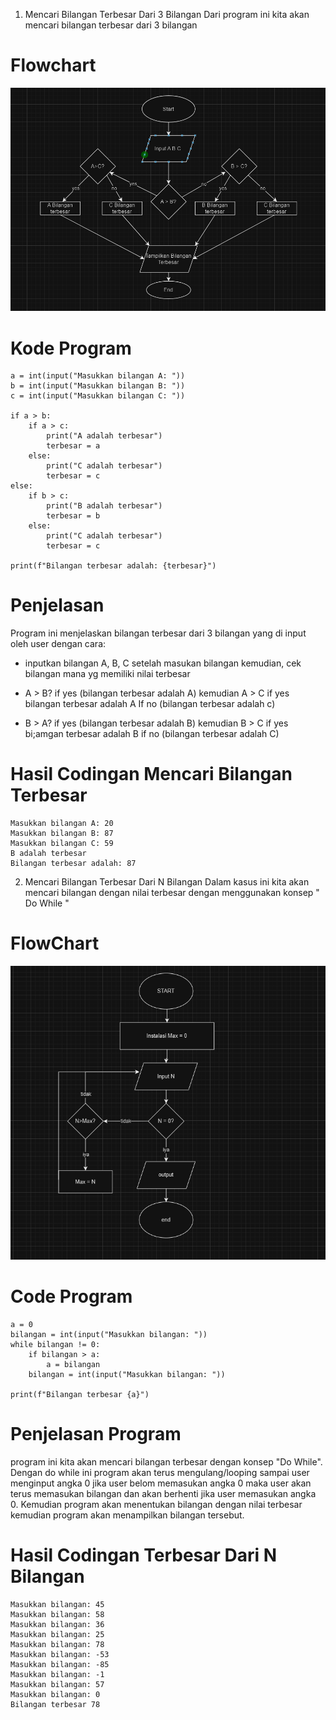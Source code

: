 1. Mencari Bilangan Terbesar Dari 3 Bilangan
   Dari program ini kita akan mencari bilangan terbesar dari 3 bilangan

# Flowchart 
![Flowchart](Flowchart1.png)

# Kode Program
```
a = int(input("Masukkan bilangan A: "))
b = int(input("Masukkan bilangan B: "))
c = int(input("Masukkan bilangan C: "))

if a > b:
    if a > c:
        print("A adalah terbesar")
        terbesar = a
    else:
        print("C adalah terbesar")
        terbesar = c
else:
    if b > c:
        print("B adalah terbesar")
        terbesar = b
    else:
        print("C adalah terbesar")
        terbesar = c

print(f"Bilangan terbesar adalah: {terbesar}")
```
# Penjelasan
Program ini menjelaskan bilangan terbesar dari 3 bilangan yang di input oleh user dengan cara:
- inputkan bilangan A, B, C
setelah masukan bilangan kemudian, cek bilangan mana yg memiliki nilai terbesar
- A > B?
  if yes (bilangan terbesar adalah A)
  kemudian A > C
  if yes bilangan terbesar adalah A
  If no (bilangan terbesar adalah c)
  
- B > A?
  if yes (bilangan terbesar adalah B)
  kemudian B > C
  if yes bi;amgan terbesar adalah B
  if no (bilangan terbesar adalah C)

# Hasil Codingan Mencari Bilangan Terbesar 
```
Masukkan bilangan A: 20
Masukkan bilangan B: 87 
Masukkan bilangan C: 59
B adalah terbesar
Bilangan terbesar adalah: 87
```

2. Mencari Bilangan Terbesar Dari N Bilangan
   Dalam kasus ini kita akan mencari bilangan dengan nilai terbesar dengan menggunakan konsep " Do While "

# FlowChart
![Flowchart](Flowchart2.png)

# Code Program
````
a = 0
bilangan = int(input("Masukkan bilangan: "))
while bilangan != 0:
    if bilangan > a:
        a = bilangan
    bilangan = int(input("Masukkan bilangan: "))
    
print(f"Bilangan terbesar {a}") 
````
# Penjelasan Program 
program ini kita akan mencari bilangan terbesar dengan konsep "Do While". Dengan do while ini program akan terus mengulang/looping sampai user menginput angka 0 jika user belom memasukan angka 0 maka user akan terus memasukan bilangan dan akan berhenti jika user memasukan angka 0. Kemudian program akan menentukan bilangan dengan nilai terbesar kemudian program akan menampilkan bilangan tersebut.

# Hasil Codingan Terbesar Dari N Bilangan 
```
Masukkan bilangan: 45
Masukkan bilangan: 58
Masukkan bilangan: 36
Masukkan bilangan: 25
Masukkan bilangan: 78
Masukkan bilangan: -53
Masukkan bilangan: -85
Masukkan bilangan: -1
Masukkan bilangan: 57
Masukkan bilangan: 0
Bilangan terbesar 78
```









